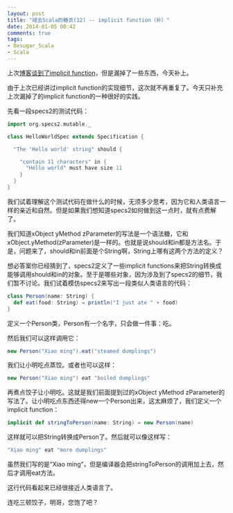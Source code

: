 ```yaml
---
layout: post
title: "褪去Scala的糖衣(12) -- implicit function（补）"
date: 2014-01-05 00:42
comments: true
tags:
- Desugar_Scala
- Scala
---
```


上次[博客谈到了implicit function](http://cuipengfei.me/blog/2014/01/01/desugar-scala-10/)，但是漏掉了一些东西，今天补上。

由于上次已经讲过implicit function的实现细节，这次就不再重复了。今天只补充上次漏掉了的implicit function的一种很好的实践。

先看一段specs2的测试代码：

```scala
import org.specs2.mutable._

class HelloWorldSpec extends Specification {

  "The 'Hello world' string" should {

    "contain 11 characters" in {
      "Hello world" must have size 11
    }
  }
}
```

我们试着理解这个测试代码在做什么的时候，无须多少思考，因为它和人类语言一样的亲近和自然。但是如果我们想知道specs2如何做到这一点时，就有点费解了。

我们知道xObject yMethod zParameter的写法是一个语法糖，它和xObject.yMethod(zParameter)是一样的。也就是说should和in都是方法名。于是，问题来了，should和in前面是个String啊，String上哪有这两个方法的定义？

想必答案你已经猜到了，specs2定义了一些implicit functions来把String转换成能够调用should和in的对象。至于是哪些对象，因为涉及到了specs2的细节，我们暂不讨论。我们试着模仿specs2来写出一段类似人类语言的代码：

```scala
class Person(name: String) {
  def eat(food: String) = println("I just ate " + food)
}
```

定义一个Person类，Person有一个名字，只会做一件事：吃。

然后我们可以这样调用它：

```scala
new Person("Xiao ming").eat("steamed dumplings")
```

我们让小明吃点蒸饺。或者也可以这样：

```scala
new Person("Xiao ming") eat "boiled dumplings"
```

再煮点饺子让小明吃。这就是我们前面提到过的xObject yMethod zParameter的写法了。让小明吃点东西还得new一个Person出来，这太麻烦了，我们定义一个implicit function：

```scala
implicit def stringToPerson(name: String) = new Person(name)
```

这样就可以把String转换成Person了。然后就可以像这样写：

```scala
"Xiao ming" eat "more dumplings"
```

虽然我们写的是“Xiao ming”，但是编译器会把stringToPerson的调用加上去，然后才调用eat方法。

这行代码看起来已经很接近人类语言了。

连吃三顿饺子，明哥，您饱了吧？
